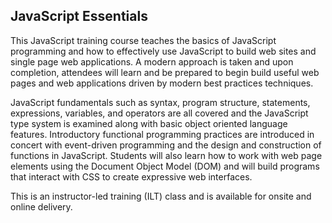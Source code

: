 ## JavaScript Essentials

This JavaScript training course teaches the basics of JavaScript programming and how to effectively use JavaScript to build web sites and single page web applications. A modern approach is taken and upon completion, attendees will learn and  be prepared to begin build useful web pages and web applications driven by modern best practices techniques. 

JavaScript fundamentals such as syntax, program structure, statements, expressions, variables, and operators are all covered and the JavaScript type system is examined along with basic object oriented language features. Introductory functional programming practices are introduced in concert with event-driven programming and the design and construction of functions in JavaScript. Students will also learn how to work with web page elements using the Document Object Model (DOM) and will build programs that interact with CSS to create expressive web interfaces.

This is an instructor-led training (ILT) class and is available for onsite and online delivery.
